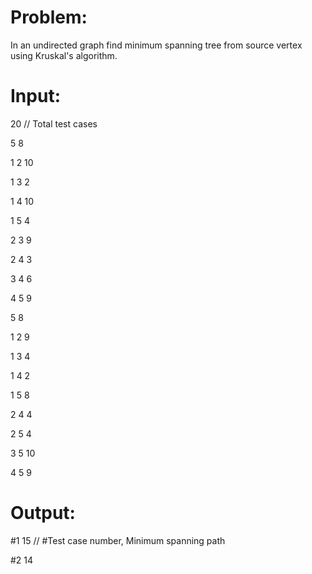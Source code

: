 # Problem:
In an undirected graph find minimum spanning tree from source vertex using Kruskal's algorithm.



# Input:
20 // Total test cases

5 8

1 2 10

1 3 2

1 4 10

1 5 4

2 3 9

2 4 3

3 4 6

4 5 9

5 8

1 2 9

1 3 4

1 4 2

1 5 8

2 4 4

2 5 4

3 5 10

4 5 9



# Output:
#1 15   // #Test case number, Minimum spanning path

#2 14
